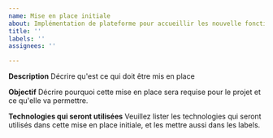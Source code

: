 ```yaml
---
name: Mise en place initiale
about: Implémentation de plateforme pour accueillir les nouvelle fonctionnalités
title: ''
labels: ''
assignees: ''

---
```


**Description**
Décrire qu'est ce qui doit être mis en place

**Objectif**
Décrire pourquoi cette mise en place sera requise pour le projet et ce qu'elle va permettre.

**Technologies qui seront utilisées**
Veuillez lister les technologies qui seront utilisés dans cette mise en place initiale, et les mettre aussi dans les labels.
